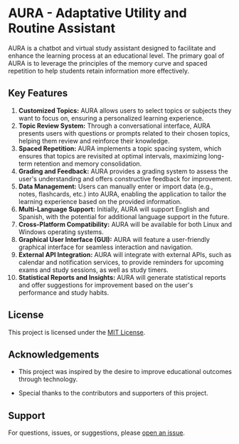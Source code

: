 # AURA - Adaptative Utility and Routine Assistant

AURA is a chatbot and virtual study assistant designed to facilitate and enhance the learning process at an educational level. The primary goal of AURA is to leverage the principles of the memory curve and spaced repetition to help students retain information more effectively.


## Key Features

1. **Customized Topics:** AURA allows users to select topics or subjects they want to focus on, ensuring a personalized learning experience.
2. **Topic Review System:** Through a conversational interface, AURA presents users with questions or prompts related to their chosen topics, helping them review and reinforce their knowledge.
3. **Spaced Repetition:** AURA implements a topic spacing system, which ensures that topics are revisited at optimal intervals, maximizing long-term retention and memory consolidation.
4. **Grading and Feedback:** AURA provides a grading system to assess the user's understanding and offers constructive feedback for improvement.
5. **Data Management:** Users can manually enter or import data (e.g., notes, flashcards, etc.) into AURA, enabling the application to tailor the learning experience based on the provided information.
6. **Multi-Language Support:** Initially, AURA will support English and Spanish, with the potential for additional language support in the future.
7. **Cross-Platform Compatibility:** AURA will be available for both Linux and Windows operating systems.
8. **Graphical User Interface (GUI):** AURA will feature a user-friendly graphical interface for seamless interaction and navigation.
9. **External API Integration:** AURA will integrate with external APIs, such as calendar and notification services, to provide reminders for upcoming exams and study sessions, as well as study timers.
10. **Statistical Reports and Insights:** AURA will generate statistical reports and offer suggestions for improvement based on the user's performance and study habits.

## License

This project is licensed under the [MIT License](LICENSE).

## Acknowledgements
-  This project was inspired by the desire to improve educational outcomes through technology.

- Special thanks to the contributors and supporters of this project.

## Support
For questions, issues, or suggestions, please [open an issue](https://github.com/miguelcsx/aura/issues).

